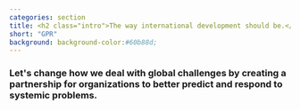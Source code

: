 ```yaml
---
categories: section
title: <h2 class="intro">The way international development should be.</h2>
short: "GPR"
background: background-color:#60b88d;
---
```


<h3>Let's change how we deal with global challenges by creating a partnership for organizations to better predict and respond to systemic problems.</h3>
